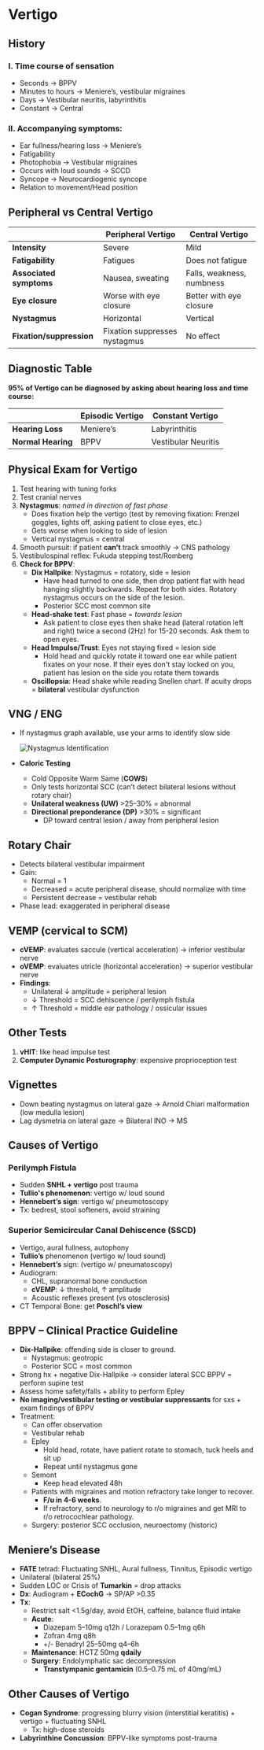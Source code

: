 # Vertigo

## History

### I. Time course of sensation

* Seconds → BPPV
* Minutes to hours → Meniere’s, vestibular migraines
* Days → Vestibular neuritis, labyrinthitis
* Constant → Central

### II. Accompanying symptoms:

* Ear fullness/hearing loss → Meniere’s
* Fatigability
* Photophobia → Vestibular migraines
* Occurs with loud sounds → SCCD
* Syncope → Neurocardiogenic syncope
* Relation to movement/Head position


## Peripheral vs Central Vertigo

|    | **Peripheral Vertigo** | **Central Vertigo** |
|----|----|----|
| **Intensity** | Severe | Mild |
| **Fatigability** | Fatigues | Does not fatigue |
| **Associated symptoms** | Nausea, sweating | Falls, weakness, numbness |
| **Eye closure** | Worse with eye closure | Better with eye closure |
| **Nystagmus** | Horizontal | Vertical |
| **Fixation/suppression** | Fixation suppresses nystagmus | No effect |


## Diagnostic Table

**95% of Vertigo can be diagnosed by asking about hearing loss and time course:**

|    | **Episodic Vertigo** | **Constant Vertigo** |
|----|----|----|
| **Hearing Loss** | Meniere’s | Labyrinthitis |
| **Normal Hearing** | BPPV | Vestibular Neuritis |


## Physical Exam for Vertigo



1. Test hearing with tuning forks
2. Test cranial nerves
3. **Nystagmus**: *named in direction of fast phase*
   * Does fixation help the vertigo (test by removing fixation: Frenzel goggles, lights off, asking patient to close eyes, etc.)
   * Gets worse when looking to side of lesion
   * Vertical nystagmus = central
4. Smooth pursuit: if patient **can’t** track smoothly → CNS pathology
5. Vestibulospinal reflex: Fukuda stepping test/Romberg
6. **Check for BPPV**:
   * **Dix Hallpike**: Nystagmus = rotatory, side = lesion
     * Have head turned to one side, then drop patient flat with head hanging slightly backwards. Repeat for both sides. Rotatory nystagmus occurs on the side of the lesion.
     * Posterior SCC most common site
   * **Head-shake test**: Fast phase = *towards lesion*
     * Ask patient to close eyes then shake head (lateral rotation left and right) twice a second (2Hz) for 15-20 seconds. Ask them to open eyes.
   * **Head Impulse/Trust**: Eyes not staying fixed = lesion side
     * Hold head and quickly rotate it toward one ear while patient fixates on your nose. If their eyes don't stay locked on you, patient has lesion on the side you rotate them towards
   * **Oscillopsia**: Head shake while reading Snellen chart. If acuity drops = **bilateral** vestibular dysfunction


## VNG / ENG

* If nystagmus graph available, use your arms to identify slow side

   ![Nystagmus Identification](../media/image6.png "right-50")
* **Caloric Testing**
  * Cold Opposite Warm Same (**COWS**)
  * Only tests horizontal SCC (can’t detect bilateral lesions without rotary chair)
  * **Unilateral weakness (UW)** >25–30% = abnormal
  * **Directional preponderance (DP)** >30% = significant
    * DP toward central lesion / away from peripheral lesion


## Rotary Chair

* Detects bilateral vestibular impairment
* Gain:
  * Normal = 1
  * Decreased = acute peripheral disease, should normalize with time
  * Persistent decrease = vestibular rehab
* Phase lead: exaggerated in peripheral disease


## VEMP (cervical to SCM)

* **cVEMP**: evaluates saccule (vertical acceleration) → inferior vestibular nerve
* **oVEMP**: evaluates utricle (horizontal acceleration) → superior vestibular nerve
* **Findings**:
  * Unilateral ↓ amplitude = peripheral lesion
  * ↓ Threshold = SCC dehiscence / perilymph fistula
  * ↑ Threshold = middle ear pathology / ossicular issues


## Other Tests



1. **vHIT**: like head impulse test
2. **Computer Dynamic Posturography**: expensive proprioception test


## Vignettes

* Down beating nystagmus on lateral gaze → Arnold Chiari malformation (low medulla lesion)
* Lag dysmetria on lateral gaze → Bilateral INO → MS


## Causes of Vertigo

### Perilymph Fistula

* Sudden **SNHL + vertigo** post trauma
* **Tullio's phenomenon**: vertigo w/ loud sound
* **Hennebert’s sign**: vertigo w/ pneumotoscopy
* Tx: bedrest, stool softeners, avoid straining


### Superior Semicircular Canal Dehiscence (SSCD)

* Vertigo, aural fullness, autophony
* **Tullio’s** phenomenon (vertigo w/ loud sound)
* **Hennebert’s** sign: (vertigo w/ pneumatoscopy)
* Audiogram:
  * CHL, supranormal bone conduction
  * **cVEMP**: ↓ threshold, ↑ amplitude
  * Acoustic reflexes present (vs otosclerosis)
* CT Temporal Bone: get **Poschl’s view**


## BPPV – Clinical Practice Guideline

* **Dix-Hallpike**: offending side is closer to ground.
  * Nystagmus: geotropic
  * Posterior SCC = most common
* Strong hx + negative Dix-Hallpike → consider lateral SCC BPPV = perform supine test
* Assess home safety/falls + ability to perform Epley
* **No imaging/vestibular testing or vestibular suppressants** for sxs + exam findings of BPPV
* Treatment:
  * Can offer observation
  * Vestibular rehab
  * Epley
    * Hold head, rotate, have patient rotate to stomach, tuck heels and sit up
    * Repeat until nystagmus gone
  * Semont
    * Keep head elevated 48h
  * Patients with migraines and motion refractory take longer to recover. 
    * __F/u in 4-6 weeks__. 
    * If refractory, send to neurology to r/o migraines and get MRI to r/o retrocochlear pathology.
  * Surgery: posterior SCC occlusion, neuroectomy (historic)


## Meniere’s Disease

* **FATE** tetrad: Fluctuating SNHL, Aural fullness, Tinnitus, Episodic vertigo
* Unilateral (bilateral 25%)
* Sudden LOC or Crisis of **Tumarkin** = drop attacks
* **Dx**: Audiogram + **ECochG** → SP/AP >0.35
* **Tx**:
  * Restrict salt <1.5g/day, avoid EtOH, caffeine, balance fluid intake
  * **Acute**:
    * Diazepam 5–10mg q12h / Lorazepam 0.5–1mg q6h
    * Zofran 4mg q8h
    * +/- Benadryl 25–50mg q4–6h
  * **Maintenance**: HCTZ 50mg **qdaily**
  * **Surgery**: Endolymphatic sac decompression
    * **Transtympanic gentamicin** (0.5–0.75 mL of 40mg/mL)


## Other Causes of Vertigo

* **Cogan Syndrome**: progressing blurry vision (interstitial keratitis) + vertigo + fluctuating SNHL
  * Tx: high-dose steroids
* **Labyrinthine Concussion**: BPPV-like symptoms post-trauma


